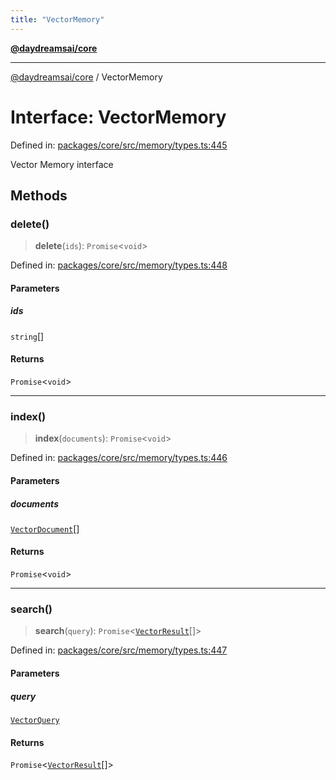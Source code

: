 ```yaml
---
title: "VectorMemory"
---
```


[**@daydreamsai/core**](./api-reference.md)

***

[@daydreamsai/core](./api-reference.md) / VectorMemory

# Interface: VectorMemory

Defined in: [packages/core/src/memory/types.ts:445](https://github.com/dojoengine/daydreams/blob/cade502c379b7b9e103832026447c86310638fce/packages/core/src/memory/types.ts#L445)

Vector Memory interface

## Methods

### delete()

> **delete**(`ids`): `Promise`\<`void`\>

Defined in: [packages/core/src/memory/types.ts:448](https://github.com/dojoengine/daydreams/blob/cade502c379b7b9e103832026447c86310638fce/packages/core/src/memory/types.ts#L448)

#### Parameters

##### ids

`string`[]

#### Returns

`Promise`\<`void`\>

***

### index()

> **index**(`documents`): `Promise`\<`void`\>

Defined in: [packages/core/src/memory/types.ts:446](https://github.com/dojoengine/daydreams/blob/cade502c379b7b9e103832026447c86310638fce/packages/core/src/memory/types.ts#L446)

#### Parameters

##### documents

[`VectorDocument`](./VectorDocument.md)[]

#### Returns

`Promise`\<`void`\>

***

### search()

> **search**(`query`): `Promise`\<[`VectorResult`](./VectorResult.md)[]\>

Defined in: [packages/core/src/memory/types.ts:447](https://github.com/dojoengine/daydreams/blob/cade502c379b7b9e103832026447c86310638fce/packages/core/src/memory/types.ts#L447)

#### Parameters

##### query

[`VectorQuery`](./VectorQuery.md)

#### Returns

`Promise`\<[`VectorResult`](./VectorResult.md)[]\>
